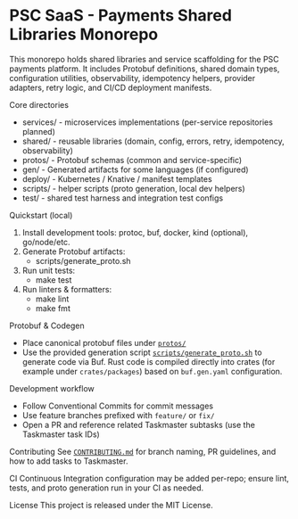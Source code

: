 # PSC SaaS - Payments Shared Libraries Monorepo

This monorepo holds shared libraries and service scaffolding for the PSC payments platform.
It includes Protobuf definitions, shared domain types, configuration utilities, observability,
idempotency helpers, provider adapters, retry logic, and CI/CD deployment manifests.

Core directories
- services/      - microservices implementations (per-service repositories planned)
- shared/        - reusable libraries (domain, config, errors, retry, idempotency, observability)
- protos/        - Protobuf schemas (common and service-specific)
- gen/           - Generated artifacts for some languages (if configured)
- deploy/        - Kubernetes / Knative / manifest templates
- scripts/       - helper scripts (proto generation, local dev helpers)
- test/          - shared test harness and integration test configs

Quickstart (local)
1. Install development tools: protoc, buf, docker, kind (optional), go/node/etc.
2. Generate Protobuf artifacts:
   - scripts/generate_proto.sh
3. Run unit tests:
   - make test
4. Run linters & formatters:
   - make lint
   - make fmt

Protobuf & Codegen
- Place canonical protobuf files under [`protos/`](protos/:1)
- Use the provided generation script [`scripts/generate_proto.sh`](scripts/generate_proto.sh:1) to generate code via Buf. Rust code is compiled directly into crates (for example under `crates/packages`) based on `buf.gen.yaml` configuration.

Development workflow
- Follow Conventional Commits for commit messages
- Use feature branches prefixed with `feature/` or `fix/`
- Open a PR and reference related Taskmaster subtasks (use the Taskmaster task IDs)

Contributing
See [`CONTRIBUTING.md`](CONTRIBUTING.md:1) for branch naming, PR guidelines, and how to add tasks to Taskmaster.

CI
Continuous Integration configuration may be added per-repo; ensure lint, tests, and proto generation run in your CI as needed.

License
This project is released under the MIT License.
